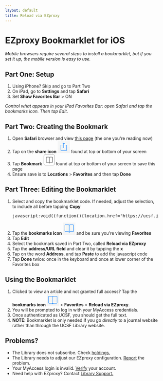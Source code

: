 ```yaml
---
layout: default
title: Reload via EZproxy
---
```

# EZproxy Bookmarklet for iOS
*Mobile browsers require several steps to install a bookmarklet, but if you set it up, the mobile version is easy to use.*


## Part One: Setup
1. Using iPhone? Skip and go to Part Two
2. On iPad, go to **Settings** and tap **Safari**
2. Set **Show Favorites Bar** > ON

*Control what appears in your iPad Favorites Bar: open Safari and tap the bookmarks icon. Then tap Edit.*

## Part Two: Creating the Bookmark
1. Open **Safari** browser and view [this page](http://bookmarklet.library.ucsf.edu/) (the one you're reading now)
2. Tap on the **share icon** ![share icon](img/share-icon.png) found at top or bottom of your screen
3. Tap **Bookmark** ![bookmark icon](img/bookmark-icon-box.png) found at top or bottom of your screen to save this page
4. Ensure save is to **Locations** > **Favorites** and then tap **Done**

## Part Three: Editing the Bookmarklet

1. Select and copy the bookmarklet code. If needed, adjust the selection, to include all before tapping **Copy**
    <pre>javascript:void((function(){location.href='https://ucsf.idm.oclc.org/login?qurl='+encodeURIComponent(location.href);})());</pre>
2. Tap the **bookmarks icon** ![bookmark no text](img/bookmark-icon.png) and be sure you're viewing **Favorites**
3. Tap **Edit**
4. Select the bookmark saved in Part Two, called **Reload via EZproxy**
5. Tap the **address/URL field** and clear it by tapping the **x**
6. Tap on the word **Address**, and tap **Paste** to add the javascript code
7. Tap **Done** twice: once in the keyboard and once at lower corner of the Favorites box

## Using the Bookmarklet
1. Clicked to view an article and not granted full access? Tap the **bookmarks icon** ![bookmark no text](img/bookmark-icon.png) > **Favorites** > **Reload via EZproxy**.
2. You will be prompted to log in with your MyAccess credentials.
3. Once authenticated as UCSF, you should get the full text.
4. **NOTE**: Bookmarklet is only needed if you go *directly* to a journal website rather than through the UCSF Library website.

## Problems?
-	The Library does not subscribe. Check [holdings.](http://ucsf.worldcat.org/m/)
-	The Library needs to adjust our EZproxy configuration. [Report](http://m.ucsf.edu/#/library/help) the problem.
-	Your MyAccess login is invalid. [Verify](https://myaccess.ucsf.edu/) your account.
-	Need help with EZproxy? Contact [Library Support.](http://m.ucsf.edu/#/library/help)
